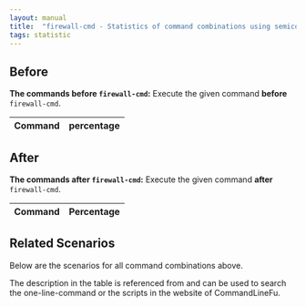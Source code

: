 ```yaml
---
layout: manual
title:  "firewall-cmd - Statistics of command combinations using semicolon"
tags: statistic
---
```


## Before

__The commands before `firewall-cmd`:__  Execute the given command __before__ `firewall-cmd`.

| Command | percentage |
|--------|--------|



## After

__The commands after `firewall-cmd`:__ Execute the given command __after__ `firewall-cmd`.

| Command | Percentage | 
|-------|--------|



## Related Scenarios

Below are the scenarios for all command combinations above.

The description in the table is referenced from and can be used to search the one-line-command or the scripts in the website of CommandLineFu.




